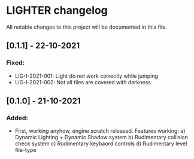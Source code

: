 # LIGHTER changelog
All notable changes to this project will be documented in this file.

## [0.1.1] - 22-10-2021
### Fixed:
- LIG-I-2021-001: Light do not work correctly while jumping  
- LIG-I-2021-002: Not all tiles are covered with darkness

## [0.1.0] - 21-10-2021
### Added:
- First, working anyhow, engine scratch released. Features working:
   a) Dynamic Lighting + Dynamic Shadow system
   b) Rudimentary collision check system
   c) Rudimentary keybaord controls
   d) Rudimentary level file-type
